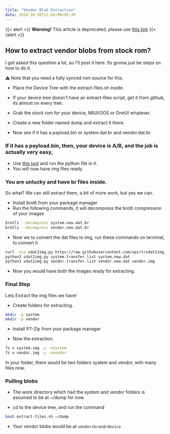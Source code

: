 ```yaml
---
title: "Vendor Blob Extraction"
date: 2019-10-10T21:24:00+05:30
---
```


{{< alert >}}
**Warning!** This article is deprecated, please use [this link](https://baalajimaestro.me/posts/extract-vendor-2/)
{{< /alert >}}

## How to extract vendor blobs from stock rom?

I got asked this question a lot, so I'll post it here. Its gonna just be steps on how to do it.

⚠️ Note that you need a fully synced rom source for this.

- Place the Device Tree with the extract-files.sh inside.

- If your device tree doesn't have an extract-files script, get it from github, its almost on every tree.

- Grab the stock rom for your device, MIUI/OOS or OneUI whatever.

- Create a new folder named dump and extract it there.

- Now see if it has a payload.bin or system.dat.br and vendor.dat.br

### If it has a payload.bin, then, your device is A/B, and the job is actually very easy,
- Use [this tool](https://forum.xda-developers.com/attachment.php?attachmentid=4760222) and run the python file in it.
- You will now have img files ready.

### You are unlucky and have br files inside.

So what? We can still extract them, a bit of more work, but yes we can.

- Install brotli from your package manager
- Run the following commands, it will decompress the brotli compression of your images
```bash
brotli --decompress system.new.dat.br
brotli --decompress vendor.new.dat.br
```
- Now we to convert the dat files to img, run these commands on terminal, to convert it
```bash
curl -sLo sdat2img.py https://raw.githubusercontent.com/xpirt/sdat2img/master/sdat2img.py
python3 sdat2img.py system.transfer.list system.new.dat
python3 sdat2img.py vendor.transfer.list vendor.new.dat vendor.img
```
- Now you would have both the images ready for extracting.

### Final Step

Lets Extract the img files we have!

- Create folders for extracting.
```bash
mkdir -p system
mkdir -p vendor
```
- Install P7-Zip from your package manager

- Now the extraction.
```bash
7z x system.img -y -osystem
7z x vendor.img -y -ovendor
```

In your folder, there would be two folders system and vendor, with many files now.

### Pulling  blobs

- The work directory which had the system and vendor folders is assumed to be at ~/dump for now.

- cd to the device tree, and run the command

```bash
bash extract-files.sh ~/dump
```

- Your vendor blobs would be at `vendor/brand/device`
